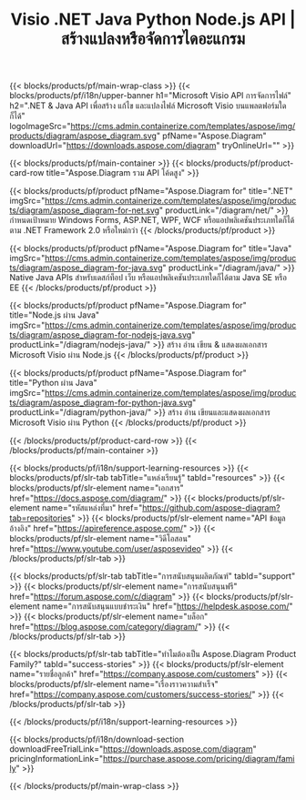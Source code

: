 ﻿---
title: Visio .NET Java Python Node.js API | สร้างแปลงหรือจัดการไดอะแกรม 
weight: 10
url: /th/family
description: Diagram ไลบรารีเพื่อสร้างการเปิดแก้ไขการพิมพ์และแปลงไฟล์ Visio ในแอปพลิเคชัน .NET Java และ Mono โดยไม่ต้องติดตั้ง Microsoft Visio
---
{{< blocks/products/pf/main-wrap-class >}}
{{< blocks/products/pf/i18n/upper-banner h1="Microsoft Visio API การจัดการไฟล์" h2=".NET & Java API เพื่อสร้าง แก้ไข และแปลงไฟล์ Microsoft Visio บนแพลตฟอร์มใดก็ได้" logoImageSrc="https://cms.admin.containerize.com/templates/aspose/img/products/diagram/aspose_diagram.svg" pfName="Aspose.Diagram" downloadUrl="https://downloads.aspose.com/diagram" tryOnlineUrl="" >}}

{{< blocks/products/pf/main-container >}}
{{< blocks/products/pf/product-card-row title="Aspose.Diagram รวม API โค้ดสูง" >}}

{{< blocks/products/pf/product pfName="Aspose.Diagram for" title=".NET" imgSrc="https://cms.admin.containerize.com/templates/aspose/img/products/diagram/aspose_diagram-for-net.svg" productLink="/diagram/net/" >}}
กำหนดเป้าหมาย Windows Forms, ASP.NET, WPF, WCF หรือแอปพลิเคชันประเภทใดก็ได้ตาม .NET Framework 2.0 หรือใหม่กว่า
{{< /blocks/products/pf/product >}}

{{< blocks/products/pf/product pfName="Aspose.Diagram for" title="Java" imgSrc="https://cms.admin.containerize.com/templates/aspose/img/products/diagram/aspose_diagram-for-java.svg" productLink="/diagram/java/" >}}
Native Java APIs สำหรับเดสก์ท็อป เว็บ หรือแอปพลิเคชันประเภทใดก็ได้ตาม Java SE หรือ EE
{{< /blocks/products/pf/product >}}

{{< blocks/products/pf/product pfName="Aspose.Diagram for" title="Node.js ผ่าน Java" imgSrc="https://cms.admin.containerize.com/templates/aspose/img/products/diagram/aspose_diagram-for-nodejs-java.svg" productLink="/diagram/nodejs-java/" >}}
สร้าง อ่าน เขียน & แสดงผลเอกสาร Microsoft Visio ผ่าน Node.js
{{< /blocks/products/pf/product >}}

{{< blocks/products/pf/product pfName="Aspose.Diagram for" title="Python ผ่าน Java" imgSrc="https://cms.admin.containerize.com/templates/aspose/img/products/diagram/aspose_diagram-for-python-java.svg" productLink="/diagram/python-java/" >}}
สร้าง อ่าน เขียนและแสดงผลเอกสาร Microsoft Visio ผ่าน Python
{{< /blocks/products/pf/product >}}

{{< /blocks/products/pf/product-card-row >}}
{{< /blocks/products/pf/main-container >}}

{{< blocks/products/pf/i18n/support-learning-resources >}}
{{< blocks/products/pf/slr-tab tabTitle="แหล่งเรียนรู้" tabId="resources" >}}
{{< blocks/products/pf/slr-element name="เอกสาร" href="https://docs.aspose.com/diagram/" >}}
{{< blocks/products/pf/slr-element name="รหัสแหล่งที่มา" href="https://github.com/aspose-diagram?tab=repositories" >}}
{{< blocks/products/pf/slr-element name="API ข้อมูลอ้างอิง" href="https://apireference.aspose.com/" >}}
{{< blocks/products/pf/slr-element name="วิดีโอสอน" href="https://www.youtube.com/user/asposevideo" >}}
{{< /blocks/products/pf/slr-tab >}}

{{< blocks/products/pf/slr-tab tabTitle="การสนับสนุนผลิตภัณฑ์" tabId="support" >}}
{{< blocks/products/pf/slr-element name="การสนับสนุนฟรี" href="https://forum.aspose.com/c/diagram" >}}
{{< blocks/products/pf/slr-element name="การสนับสนุนแบบชำระเงิน" href="https://helpdesk.aspose.com/" >}}
{{< blocks/products/pf/slr-element name="บล็อก" href="https://blog.aspose.com/category/diagram/" >}}
{{< /blocks/products/pf/slr-tab >}}

{{< blocks/products/pf/slr-tab tabTitle="ทำไมต้องเป็น Aspose.Diagram Product Family?" tabId="success-stories" >}}
{{< blocks/products/pf/slr-element name="รายชื่อลูกค้า" href="https://company.aspose.com/customers" >}}
{{< blocks/products/pf/slr-element name="เรื่องราวความสำเร็จ" href="https://company.aspose.com/customers/success-stories/" >}}
{{< /blocks/products/pf/slr-tab >}}

{{< /blocks/products/pf/i18n/support-learning-resources >}}

{{< blocks/products/pf/i18n/download-section downloadFreeTrialLink="https://downloads.aspose.com/diagram" pricingInformationLink="https://purchase.aspose.com/pricing/diagram/family" >}}

{{< /blocks/products/pf/main-wrap-class >}}
